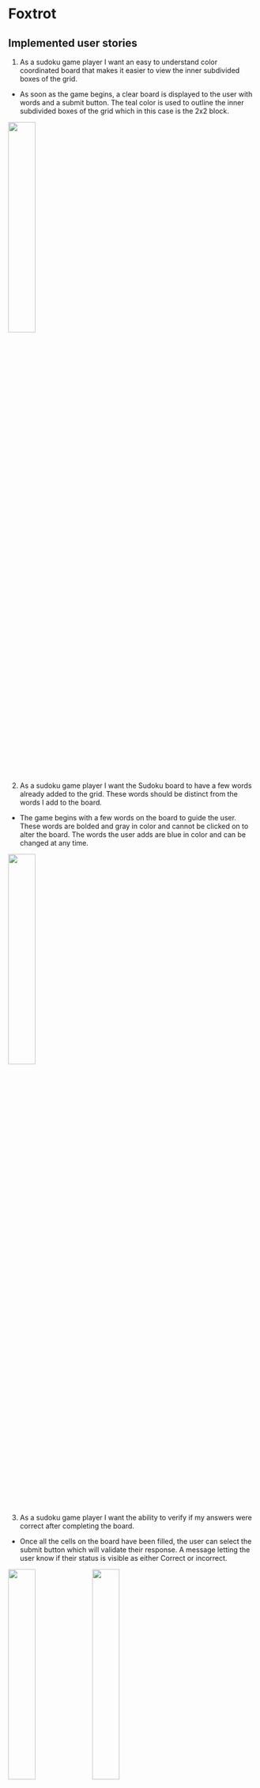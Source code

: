 # Foxtrot

## Implemented user stories

1. As a sudoku game player I want an easy to understand color coordinated board that makes it easier to view the inner subdivided boxes of the grid.

- As soon as the game begins, a clear board is displayed to the user with words and a submit button. The teal color is used to outline the inner subdivided boxes of the grid which in this case is the 2x2 block.

<p float="left">
<img src="/img/main_submit.png" width="33%" />
</p> 
<br>

2. As a sudoku game player I want the Sudoku board to have a few words already added to the grid. These words should be distinct from the words I add to the board.

- The game begins with a few words on the board to guide the user. These words are bolded and gray in color and cannot be clicked on to alter the board. The words the user adds are blue in color and can be changed at any time.

<p float="left">
<img src="/img/addedword.png" width="33%" />
</p>
<br>

3. As a sudoku game player I want the ability to verify if my answers were correct after completing the board.

- Once all the cells on the board have been filled, the user can select the submit button which will validate their response. A message letting the user know if their status is visible as either Correct or incorrect.

<p float="left">
<img src="/img/correct_sol.png" width="33%" />
<img src="/img/incorrectsol.png" width="33%" />
</p>
<br>

## User stories for future iteration

### Different devices

1. As someone who wants to learn new vocabulary, I prefer playing the language learning Sudoku game on a bigger screen to better view the contents such as longer words and enhance my gameplay experience.

- Sudoku game users have the ability to play the game on devices with larger screens such as Ipad/Tablet. When the app is initially opened it detects the type of device being used and adjusts accordingly to fit the different screen sizes and displays the sudoku board and buttons in a responsive and organized manner.

<p float="left">
<img src="/img/9x9gridboard.PNG" width="33%" />
</p>
<br>

2. As someone who uses public transport regularly, I want to be able to play the Sudoku game in landscape mode to better read longer words without compromising on the functionally of the game

- When the user rotates the screen from portrait to landscape mode, the app detects the change internally and adjusts the app features accordingly. The landscape view allows for longer words to be visible in larger fonts and thus the Sudoku board is placed to one side of the screen to broaden the cells in the boards to showcase the longer words. The gameplay buttons are placed parallel to the sudoku board so that the user can easily click on a button and add words to the board. The core functionality of the game remains the same regardless of portrait or landscape mode.
<p float="left">
<img src="/img/landscape-potrait.PNG" width="55%" />
</p>

### Different size grids

1. As a language teacher, I want to personalize the game for my students based on their level of understanding and to meet their language learning goals without making the game unnecessarily difficult or easy.

- As soon as the app is opened the user can pick the level of difficulty they would like to play with. Each level corresponds to a grid size, for example an Easy level would be of grid size 4x4, Medium is grid size 6x6 and Difficult is grid size 9x9 and Extra difficult to 12x12.

<p float="left">
<img src="/img/4x4gridboard.PNG" width="33%" />
<img src="/img/6x6gridboard.PNG" width="33%" />
</p>

2. As a language learner who is an expert in Sudoku, I would like to play in a challenging mode which has a grid size of 12x12 so I can learn many new words and enjoy the game.

- On the menu page, the user can select the level of difficulty they would like to play with and there is an option to play on a 12x12 board for an extra challenge. Once the user selects that option, a 12x12 board is generated on the screen with 12 corresponding word pairs.
<p float="left">
<img src="/img/12x12gridboard.PNG" width="33%" />
</p>

### Additional features

For the upcoming iteration, we hope to implement the above outlined features as well additional gameplay features to enhance the user's language learning experience.
Below are the features that have carried over from Iteration 1 which we we will be implementing for Iteration 3:

1.  As a novice user, the user interface user interface an easy-to-use, so that I don't get frustrated while playing.

- When a user plays the game, pressing on the grid will highlight it, and tapping on the word will place that word into the grid.

<p float="left">
<img src="/img/initialBoard.jpg" width="33%" />
<img src="/img/onInsert_initial.jpg" width="33%" /> 
<img src="/img/onInsert_done.jpg" width="33%" />
</p>

- When a user plays the game, pressing on the grid will highlight it, and then pressing the delete button will remove the word from that grid.

<p float="left">
<img src="/img/onDelete_initial.jpg" width="33%"  />
<img src="/img/onDelete_2.jpg" width="33%" /> 
<img src="/img/onDelete_done.jpg" width="33%" />
</p>

- When the user clicks on the undo button, the most recent action is reverted

<p float="left">
<img src="/img/undoimg.jpg" width="33%"  />
</p>

<br>

2.  As a novice user, I want hints for words that I don't know, so that I can still progress through the game.

- When a user gets stuck, tapping on hint button will randomly fill in a grid with the correct answer.

<p float="left">
<img src="/img/onHint_initial.jpg" width="33%" />
<img src="/img/onHint_done.jpg" width="33%" />
</p>

- When a user doesn't know a word, highlighting a word then tapping on the hint button will provide an explanation of the word.

<br>

3.  As a language learner, I want to progressively learn new word sets, so that I can feel a sense of accomplishment as I learn the language.

- When a user selects to play the progressive levels gamemode, they will be given levels that they must complete before moving onto the next. Each level will not necessarily get progressively harder, rather each level is a defined category of words the user will be focusing on and to beat the level the user must complete the sudoku within a time limit. Users who try to advance to the next level without completing the previous will be prompted with an error that tells them the level they must complete to unlock this.

<img src="/img/progressive.png" width="50%" />
<br>

4.  As a novice user, I want a help menu, to learn the rules of the game and to learn about app features

- When a user selects the 'Help' button, a dialog pops up on the screen to explain the rules of the game

<p float="left">
<img src="/img/help.jpg" width="49%">
<img src="/img/help2.jpg" width="49%">
</p>

<br>

5.  As an expert user, I want to see where I rank in comparison to others and thus want a leaderboard so that I can showcase my learning accomplishments.

- While a user is playing the game, there is a timer to keep track of the time. Once the game is completed, the user has the option to enter the score in the leaderboard. The leaderboard is categorized by difficulty, and displays the username and time taken, ranked in terms of time.

<img src="/img/leaderboard.jpg" width="70%" />

<br>

6.  As a language learner, I want an option to change to another language, so that there are more varieties of languages to learn.

- When the user opens the app, they are shown the Home page which includes a dropdown from which the user can select the language they are interested in learning. Once the user clicks on one of the language options, they are able to add word pairs into the Dictionary. Once the desired words they wish to play with are added to the Dictionary, they can select the “Start game” button and a new Sudoku game with those words is created.

<p float="left">
<img src="/img/language.jpg" width="49%">
<img src="/img/language2.jpg" width="49%">
</p>

<br>

7.  As a language teacher, I want to add new words, so that my students can learn specific words and enrich their vocabulary pool.

- On the home page, there is a button that allows the user to add words to a Dictionary. The user will be able to add word pairings by filling in textboxes and clicking the “Add to Dictionary” button to add the pair of words to the Dictionary. Once at least nine words have been added to the dictionary, users have the ability to select which words they would like to generate a Sudoku board with. Lastly, by clicking on the start game button, a Sudoku board with words from the language the user knows appear on the board while words from the language the user is trying to learn are in the form of buttons.

<p float="left">
<img src="/img/dictionary.jpg" width="49%">
<img src="/img/dictionary2.jpg" width="49%">
</p>

<img src="/img/dictionary3.jpg" width="49%">
